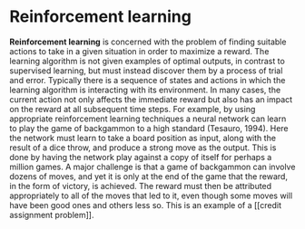 # Reinforcement learning
**Reinforcement learning** is concerned with the problem of finding suitable actions to take in a given situation in order to maximize a reward. The learning algorithm is not given examples of optimal outputs, in contrast to supervised learning, but must instead discover them by a process of trial and error. Typically there is a sequence of states and actions in which the learning algorithm is interacting with its environment. In many cases, the current action not only affects the immediate reward but also has an impact on the reward at all subsequent time steps. For example, by using appropriate reinforcement learning techniques a neural network can learn to play the game of backgammon to a high standard (Tesauro, 1994). Here the network must learn to take a board position as input, along with the result of a dice throw, and produce a strong move as the output. This is done by having the network play against a copy of itself for perhaps a million games. A major challenge is that a game of backgammon can involve dozens of moves, and yet it is only at the end of the game that the reward, in the form of victory, is achieved. The reward must then be attributed appropriately to all of the moves that led to it, even though some moves will have been good ones and others less so. This is an example of a [[credit assignment problem]].